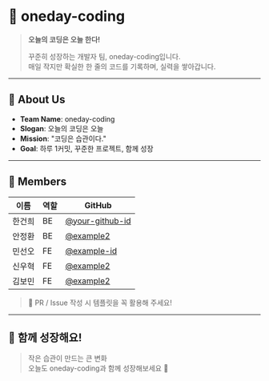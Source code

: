 # 📅 oneday-coding

> **오늘의 코딩은 오늘 한다!**
>
> 꾸준히 성장하는 개발자 팀, oneday-coding입니다.  
> 매일 작지만 확실한 한 줄의 코드를 기록하며, 실력을 쌓아갑니다.

---

## 🧭 About Us

- **Team Name**: oneday-coding
- **Slogan**: 오늘의 코딩은 오늘
- **Mission**: "코딩은 습관이다."  
- **Goal**: 하루 1커밋, 꾸준한 프로젝트, 함께 성장

---

## 👥 Members

| 이름 | 역할 | GitHub |
|------|------|--------|
| 한건희 | BE| [@your-github-id]([https://github.com/your-github-id](https://github.com/Hangeony)) |
| 안정환 | BE | [@example2](https://github.com/example2) |
| 민선오 | FE | [@example-id](https://github.com/example-id) |
| 신우혁 | FE | [@example2](https://github.com/example2) |
| 김보민 | FE | [@example2](https://github.com/example2) |


> 🔗 PR / Issue 작성 시 템플릿을 꼭 활용해 주세요!

---

## 🌱 함께 성장해요!

> 작은 습관이 만드는 큰 변화  
> 오늘도 oneday-coding과 함께 성장해보세요 🌿


